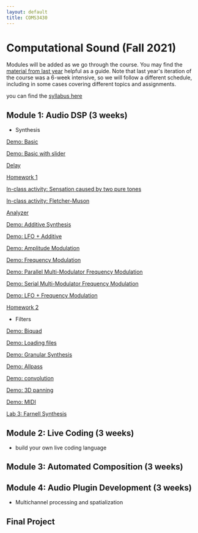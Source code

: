 ```yaml
---
layout: default
title: COMS3430
---
```

 
# Computational Sound (Fall 2021)


Modules will be added as we go through the course.
You may find the [material from last year](../fall2020) helpful as a guide.
Note that last year's iteration of the course was a 6-week intensive, so we will follow a different schedule, including in some cases covering different topics and assignments.

you can find the [syllabus here](./syllabus.pdf)

## Module 1: Audio DSP (3 weeks)

- Synthesis 

[Demo: Basic](COMS3430/demoFiles/basic)

[Demo: Basic with slider](./basic_slider)

[Delay](./delay)

[Homework 1](./Lab1)

[In-class activity: Sensation caused by two pure tones](./beatingDemo)

[In-class activity: Fletcher-Muson](./equalLoudness)

[Analyzer](./analyzer)


[Demo: Additive Synthesis](./addititive)

[Demo: LFO + Additive](./lfoAddititve)

[Demo: Amplitude Modulation](./am)

[Demo: Frequency Modulation](./fm)

[Demo: Parallel Multi-Modulator Frequency Modulation](./parmmfm)

[Demo: Serial Multi-Modulator Frequency Modulation](./sermmfm)

[Demo: LFO + Frequency Modulation](./lfofm)

[Homework 2](./Lab2)

- Filters

[Demo: Biquad](./biquad)

[Demo: Loading files](./loadFile)

[Demo: Granular Synthesis](./granular)

[Demo: Allpass](./allpass) 

[Demo: convolution](./convolution)

[Demo: 3D panning](./3dpanning)

[Demo: MIDI](./midi)

[Lab 3: Farnell Synthesis](/Lab3.md)


## Module 2: Live Coding (3 weeks) 

- build your own live coding language

## Module 3: Automated Composition (3 weeks)
 
## Module 4: Audio Plugin Development (3 weeks)

- Multichannel processing and spatialization

## Final Project

